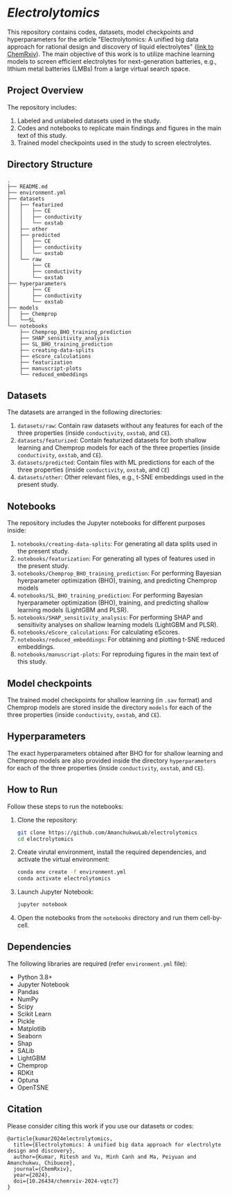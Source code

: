 # *Electrolytomics*

This repository contains codes, datasets, model checkpoints and hyperparameters for the article "Electrolytomics: A unified big data approach for rational design and discovery of liquid electrolytes" ([link to ChemRxiv](https://doi.org/10.26434/chemrxiv-2024-vqtc7)). The main objective of this work is to utilize machine learning models to screen efficient electrolytes for next-generation batteries, e.g., lithium metal batteries (LMBs) from a large virtual search space.

## Project Overview
The repository includes:
1. Labeled and unlabeled datasets used in the study.
2. Codes and notebooks to replicate main findings and figures in the main text of this study.
3. Trained model checkpoints used in the study to screen electrolytes.

## Directory Structure
```plaintext
.
├── README.md
├── environment.yml
├── datasets
│   ├── featurized
│   │   ├── CE
│   │   ├── conductivity
│   │   └── oxstab
│   ├── other
│   ├── predicted
│   │   ├── CE
│   │   ├── conductivity
│   │   └── oxstab
│   └── raw
│       ├── CE
│       ├── conductivity
│       └── oxstab
├── hyperparameters
│       ├── CE
│       ├── conductivity
│       └── oxstab
├── models
│   ├── Chemprop
│   └──SL
└── notebooks
    ├── Chemprop_BHO_training_prediction
    ├── SHAP_sensitivity_analysis
    ├── SL_BHO_training_prediction
    ├── creating-data-splits
    ├── eScore_calculations
    ├── featurization
    ├── manuscript-plots
    └── reduced_embeddings
```

## Datasets
The datasets are arranged in the following directories:

1. `datasets/raw`: Contain raw datasets without any features for each of the three properties (inside `conductivity`, `oxstab`, and `CE`). 
2. `datasets/featurized`: Contain featurized datasets for both shallow learning and Chemprop models for each of the three properties (inside `conductivity`, `oxstab`, and `CE`). 
3. `datasets/predicted`: Contain files with ML predictions for each of the three properties (inside `conductivity`, `oxstab`, and `CE`)
4. `datasets/other`: Other relevant files, e.g., t-SNE embeddings used in the present study.

## Notebooks
The repository includes the Jupyter notebooks for different purposes inside:
1. `notebooks/creating-data-splits`: For generating all data splits used in the present study.
2. `notebooks/featurization`: For generating all types of features used in the present study.
3. `notebooks/Chemprop_BHO_training_prediction`: For performing Bayesian hyerparameter optimization (BHO), training, and predicting Chemprop models
4. `notebooks/SL_BHO_training_prediction`: For performing Bayesian hyerparameter optimization (BHO), training, and predicting shallow learning models (LightGBM and PLSR).
5. `notebooks/SHAP_sensitivity_analysis`: For performing SHAP and sensitivity analyses on shallow learning models (LightGBM and PLSR).
6. `notebooks/eScore_calculations`: For calculating eScores.
7. `notebooks/reduced_embeddings`: For obtaining and plotting t-SNE reduced embeddings.
8. `notebooks/manuscript-plots`: For reproduing figures in the main text of this study.

## Model checkpoints
The trained model checkpoints for shallow learning (in `.sav` format) and Chemprop models are stored inside the directory `models` for each of the three properties (inside `conductivity`, `oxstab`, and `CE`).

## Hyperparameters
The exact hyperparameters obtained after BHO for for shallow learning and Chemprop models are also provided inside the directory `hyperparameters` for each of the three properties (inside `conductivity`, `oxstab`, and `CE`).

## How to Run
Follow these steps to run the notebooks:

1. Clone the repository:
   ```bash
   git clone https://github.com/AmanchukwuLab/electrolytomics
   cd electrolytomics
   ```

2. Create virutal environment, install the required dependencies, and activate the virtual environment:
   ```bash
   conda env create -f environment.yml
   conda activate electrolytomics
   ```

3. Launch Jupyter Notebook:
   ```bash
   jupyter notebook
   ```

4. Open the notebooks from the `notebooks` directory and run them cell-by-cell.

## Dependencies
The following libraries are required (refer `environment.yml` file):
- Python 3.8+
- Jupyter Notebook
- Pandas
- NumPy
- Scipy
- Scikit Learn
- Pickle
- Matplotlib
- Seaborn
- Shap
- SALib
- LightGBM
- Chemprop
- RDKit
- Optuna
- OpenTSNE

## Citation
Please consider citing this work if you use our datasets or codes:
```plaintext
@article{kumar2024electrolytomics,
  title={Electrolytomics: A unified big data approach for electrolyte design and discovery},
  author={Kumar, Ritesh and Vu, Minh Canh and Ma, Peiyuan and Amanchukwu, Chibueze},
  journal={ChemRxiv},
  year={2024},
  doi={10.26434/chemrxiv-2024-vqtc7}
}
```

